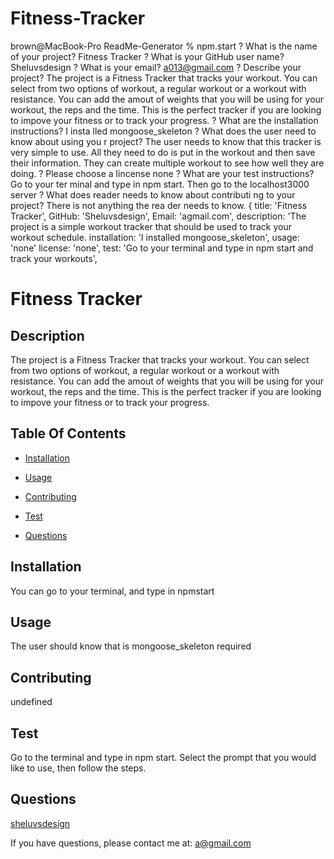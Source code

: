 # Fitness-Tracker

brown@MacBook-Pro ReadMe-Generator % npm.start
? What is the name of your project? Fitness Tracker
? What is your GitHub user name? Sheluvsdesign
? What is your email? a013@gmail.com
? Describe your project? The project is a Fitness Tracker that tracks your workout.  You can select from two options of workout, a regular workout or a workout with resistance.  You can add the amout of weights that you will be using for your workout, the reps and the time.  This is the perfect tracker if you are looking to impove your fitness or to track your progress.
? What are the installation instructions? I insta
lled  mongoose_skeleton
? What does the user need to know about using you
r project? The user needs to know that this tracker is very simple to use.  All they need to do is put in the workout and then save their information.  They can create multiple workout to see how well they are doing.
? Please choose a lincense none
? What are your test instructions? Go to your ter
minal and type in npm start.  Then go to the localhost3000 server
? What does reader needs to know about contributi
ng to your project? There is not anything the rea
der needs to know.
{
  title: 'Fitness Tracker',
  GitHub: 'Sheluvsdesign',
  Email: 'agmail.com',
  description: 'The project is a simple workout tracker that should be used to track your workout schedule.
  installation: 'I installed mongoose_skeleton',
  usage: 'none'
  license: 'none',
  test: 'Go to your terminal and type in npm start and track your workouts',
# Fitness Tracker

  ## Description

  The project is a Fitness Tracker that tracks your workout.  You can select from two options of workout, a regular workout or a workout with resistance.  You can add the amout of weights that you will be using for your workout, the reps and the time.  This is the perfect tracker if you are looking to impove your fitness or to track your progress.

  ## Table Of Contents

  * [Installation](#installation)

  * [Usage](#usage)

  

  * [Contributing](#contributing)

  * [Test](#test)

  * [Questions](#questions)

  ## Installation

  You can go to your terminal, and type in npmstart
  ## Usage

  The user should know that  is mongoose_skeleton required

  

  ## Contributing

  undefined

  ## Test

  Go to the terminal and type in npm start.  Select the prompt that you would like to use, then follow the steps.

  ## Questions

  [sheluvsdesign](https://github.com/sheluvsdesign)

If you have questions, please contact me at: a@gmail.com
